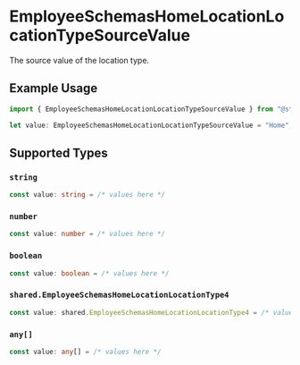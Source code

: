 # EmployeeSchemasHomeLocationLocationTypeSourceValue

The source value of the location type.

## Example Usage

```typescript
import { EmployeeSchemasHomeLocationLocationTypeSourceValue } from "@stackone/stackone-client-ts/sdk/models/shared";

let value: EmployeeSchemasHomeLocationLocationTypeSourceValue = "Home";
```

## Supported Types

### `string`

```typescript
const value: string = /* values here */
```

### `number`

```typescript
const value: number = /* values here */
```

### `boolean`

```typescript
const value: boolean = /* values here */
```

### `shared.EmployeeSchemasHomeLocationLocationType4`

```typescript
const value: shared.EmployeeSchemasHomeLocationLocationType4 = /* values here */
```

### `any[]`

```typescript
const value: any[] = /* values here */
```

